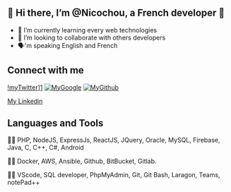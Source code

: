 ## 👋 Hi there, I’m @Nicochou, a French developer 👋

- 🌱 I’m currently learning every web technologies
- 💞️ I’m looking to collaborate with others developers 
- 🗣'm speaking English and French

## Connect with me

[!myTwitter][1.1]][1]
[![MyGoogle][3.1]][3]
[![MyGithub][6.1]][6]

[My Linkedin](https://www.linkedin.com/in/nicolas-boulein-131a75162/)

[1.1]: http://i.imgur.com/tXSoThF.png (twitter icon with padding)
[3.1]: http://i.imgur.com/yCsTjba.png (google plus icon with padding)
[6.1]: http://i.imgur.com/0o48UoR.png (github icon with padding)
[1]: https://twitter.com/NicolasBoulein
[3]: https://plus.google.com/nicolasboulein
[6]: https://github.com/Nicochou

## Languages and Tools

👨‍💻 PHP, NodeJS, ExpressJs, ReactJS, JQuery, Oracle, MySQL, Firebase, Java, C, C++, C#, Android

👨‍🚀 Docker, AWS, Ansible, Github, BitBucket, Gitlab.

👨‍🍳 VScode, SQL developer, PhpMyAdmin, Git, Git Bash, Laragon, Teams, notePad++

